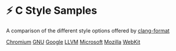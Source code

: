 # ⚡ C Style Samples

A comparison of the different style options offered by [clang-format](https://clang.llvm.org/docs/ClangFormat.html)

[Chromium]()
[GNU]()
[Google]()
[LLVM]()
[Microsoft]()
[Mozilla]()
[WebKit]()
